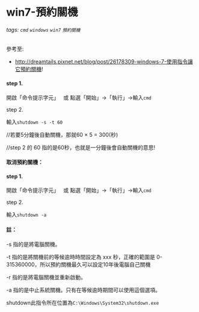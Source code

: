 # win7-預約關機
###### tags: `cmd` `windows` `win7` `預約關機`
 參考至:
  - http://dreamtails.pixnet.net/blog/post/26178309-windows-7-使用指令讓它預約關機!

#### step 1.

開啟「命令提示字元」   或 點選「開始」→「執行」→輸入`cmd`

step 2.

輸入`shutdown -s -t 60`

//若要5分鐘後自動關機，那就60 × 5 = 300(秒)

//step 2 的 60 指的是60秒，也就是一分鐘後會自動關機的意思!

#### 取消預約關機：

#### step 1.

開啟「命令提示字元」   或 點選「開始」→「執行」→輸入`cmd`

step 2.

輸入`shutdown -a`

#### 註：

-s 指的是將電腦關機。

-t 指的是將關機前的等候逾時時間設定為 xxx 秒，正確的範圍是 0-315360000，所以預約關機最久可以設定10年後電腦自己關機

-r 指的是將電腦關機並重新啟動。

-a 指的是中止系統關機。只有在等候逾時期間可以使用這個選項。

shutdown此指令所在位置為`C:\Windows\System32\shutdown.exe`